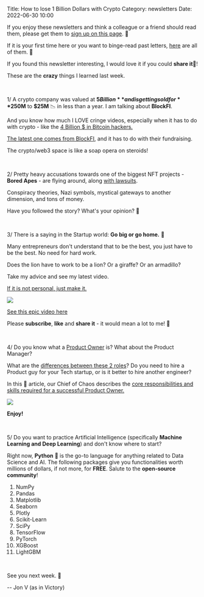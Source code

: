 Title: How to lose 1 Billion Dollars with Crypto
Category: newsletters
Date: 2022-06-30 10:00

If you enjoy these newsletters and think a colleague or a friend should read them, please get them to [sign up on this page](https://jon.io/). 📝

If it is your first time here or you want to binge-read past letters, [here](https://jon.io/category/newsletters) are all of them. 📰

If you found this newsletter interesting, I would love it if you could **share it**🔗!

These are the **crazy** things I learned last week.

<br>

1/ A crypto company was valued at **$5 Billion** and is getting sold for **$250M** to **$25M** 📉 in less than a year. I am talking about **BlockFI**.

And you know how much I LOVE cringe videos, especially when it has to do with crypto - like the [4 Billion $ in Bitcoin hackers.](https://jon.io/the-hackers-that-were-really-rappers-and-job-security)

[The latest one comes from BlockFI](https://twitter.com/gordolven/status/1540846274055786496?s=20&t=JbmtM1_SpQ4bPTp0m6Fpig), and it has to do with their fundraising.

The crypto/web3 space is like a soap opera on steroids!

<br>

2/ Pretty heavy accusations towards one of the biggest NFT projects - **Bored Apes** - are flying around, along [with lawsuits](https://decrypt.co/103799/bored-ape-founders-nazi-disinformation-campaign-demented-troll).

Conspiracy theories, Nazi symbols, mystical gateways to another dimension, and tons of money.

Have you followed the story? What's your opinion? 🤔

<br>

3/ There is a saying in the Startup world: **Go big or go home.** 🚀

Many entrepreneurs don't understand that to be the best, you just have to be the best. No need for hard work.

Does the lion have to work to be a lion? Or a giraffe? Or an armadillo?

Take my advice and see my latest video.

[If it is not personal, just make it.](https://youtu.be/Q4aOEiuClsM)

![](https://sendfoxprod.b-cdn.net/media/PQpb4a6aHsx4u6Ot7uYoLLN5d3RAsB1PKO79cdHF16325)

[See this epic video here](https://youtu.be/Q4aOEiuClsM)

Please **subscribe**, **like** and **share it** - it would mean a lot to me! 🙏

<br>

4/ Do you know what a [Product Owner](https://www.scrum.org/resources/what-is-a-product-owner) is? What about the Product Manager? 

What are the [differences between these 2 roles](https://www.productplan.com/learn/product-manager-vs-product-owner/)? Do you need to hire a Product guy for your Tech startup, or is it better to hire another engineer?

In this 📰 article, our Chief of Chaos describes the [core responsibilities and skills required for a successful Product Owner.](https://medium.com/@papaemman.pan/what-is-a-product-owner-po-86f800f479cb)

![](https://sendfoxprod.b-cdn.net/media/Lmenz0OIyTIZlp4CbjZHIFYqWjQKwH62Wx4f2Z7e16325)

**Enjoy!**

<br>

5/ Do you want to practice Artificial Intelligence (specifically **Machine Learning and Deep Learning**) and don't know where to start?

Right now, **Python** 🐍 is the go-to language for anything related to Data Science and AI. The following packages give you functionalities worth millions of dollars, if not more, for **FREE**. Salute to the **open-source community**!

1. NumPy
2. Pandas
3. Matplotlib
4. Seaborn
5. Plotly
6. Scikit-Learn
7. SciPy
8. TensorFlow
9. PyTorch
10. XGBoost
11. LightGBM

<br>

See you next week. 🚀

-- Jon V (as in Victory)